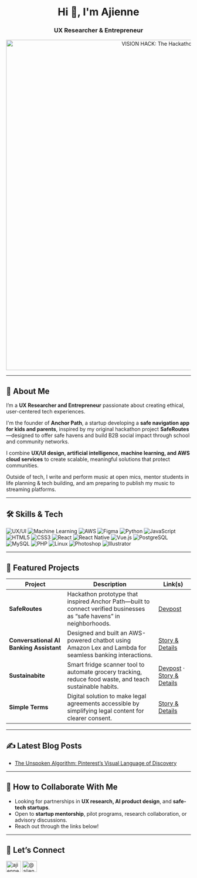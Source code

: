 <h1 align="center">Hi 👋, I'm Ajienne</h1>
<h3 align="center">UX Researcher & Entrepreneur</h3>

<p align="center">
  <img src="https://i.makeagif.com/media/9-08-2025/kMZQLE.gif" 
       alt="VISION HACK: The Hackathon for South LA" 
       width="900" />
</p>

---

## 🌟 About Me
I’m a **UX Researcher and Entrepreneur** passionate about creating ethical, user-centered tech experiences.  

I'm the founder of **Anchor Path**, a startup developing a **safe navigation app for kids and parents**, inspired by my original hackathon project **SafeRoutes**—designed to offer safe havens and build B2B social impact through school and community networks.  

I combine **UX/UI design, artificial intelligence, machine learning, and AWS cloud services** to create scalable, meaningful solutions that protect communities.

Outside of tech, I write and perform music at open mics, mentor students in life planning & tech building, and am preparing to publish my music to streaming platforms.

---

## 🛠 Skills & Tech
![UX/UI](https://img.shields.io/badge/UX%2FUI-Design-blue?style=for-the-badge)
![Machine Learning](https://img.shields.io/badge/Machine%20Learning-Expert-orange?style=for-the-badge)
![AWS](https://img.shields.io/badge/AWS-Cloud-yellow?style=for-the-badge)
![Figma](https://img.shields.io/badge/Figma-Design-brightgreen?style=for-the-badge)
![Python](https://img.shields.io/badge/Python-Developer-success?style=for-the-badge)
![JavaScript](https://img.shields.io/badge/JavaScript-ES6-yellowgreen?style=for-the-badge)
![HTML5](https://img.shields.io/badge/HTML5-Web-orange?style=for-the-badge)
![CSS3](https://img.shields.io/badge/CSS3-Web-blue?style=for-the-badge)
![React](https://img.shields.io/badge/React-FrontEnd-lightblue?style=for-the-badge)
![React Native](https://img.shields.io/badge/ReactNative-Mobile-lightgrey?style=for-the-badge)
![Vue.js](https://img.shields.io/badge/Vue.js-Frontend-green?style=for-the-badge)
![PostgreSQL](https://img.shields.io/badge/PostgreSQL-Database-blue?style=for-the-badge)
![MySQL](https://img.shields.io/badge/MySQL-Database-lightblue?style=for-the-badge)
![PHP](https://img.shields.io/badge/PHP-Backend-purple?style=for-the-badge)
![Linux](https://img.shields.io/badge/Linux-System-black?style=for-the-badge)
![Photoshop](https://img.shields.io/badge/Photoshop-Design-darkblue?style=for-the-badge)
![Illustrator](https://img.shields.io/badge/Illustrator-Design-orange?style=for-the-badge)


------

## 🚀 Featured Projects
| Project                                      | Description                                                                                                   | Link(s) |
|---------------------------------------------|---------------------------------------------------------------------------------------------------------------|---------|
| **SafeRoutes**                               | Hackathon prototype that inspired Anchor Path—built to connect verified businesses as “safe havens” in neighborhoods. | [Devpost](https://devpost.com/software/saferoutes-app?ref_content=user-portfolio&ref_feature=in_progress) |
| **Conversational AI Banking Assistant**      | Designed and built an AWS-powered chatbot using Amazon Lex and Lambda for seamless banking interactions.     | [Story & Details](https://www.ajiennelambey.com/projects/conversational-ai-banking-assistant) |
| **Sustainabite**                             | Smart fridge scanner tool to automate grocery tracking, reduce food waste, and teach sustainable habits.     | [Devpost](https://devpost.com/software/sustainabite-x7oyqh) · [Story & Details](https://www.ajiennelambey.com/projects/sustainabite) |
| **Simple Terms**                             | Digital solution to make legal agreements accessible by simplifying legal content for clearer consent.       | [Story & Details](https://www.ajiennelambey.com/projects/simpleterms) |

---

## ✍️ Latest Blog Posts
<!-- BLOG-POST-LIST:START -->
- [The Unspoken Algorithm: Pinterest’s Visual Language of Discovery](https://medium.com/@ajiennelambey/the-unspoken-algorithm-pinterests-visual-language-of-discovery-a3c1339397e6?source=rss-75c9727e7f72------2)
<!-- BLOG-POST-LIST:END -->

---

## 🤝 How to Collaborate With Me
-  Looking for partnerships in **UX research, AI product design**, and **safe-tech startups**.  
-  Open to **startup mentorship**, pilot programs, research collaboration, or advisory discussions.  
-  Reach out through the links below!

---

## 🔗 Let’s Connect
<p align="left">
<a href="https://linkedin.com/in/ajienne lambey" target="blank"><img align="center" src="https://raw.githubusercontent.com/rahuldkjain/github-profile-readme-generator/master/src/images/icons/Social/linked-in-alt.svg" alt="ajienne lambey" height="30" width="40" /></a>
<a href="https://medium.com/@ajiennelambey" target="blank"><img align="center" src="https://raw.githubusercontent.com/rahuldkjain/github-profile-readme-generator/master/src/images/icons/Social/medium.svg" alt="@ajiennelambey" height="30" width="40" /></a>
</p>


